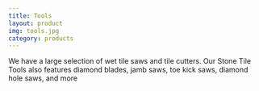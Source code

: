 ```yaml
---
title: Tools
layout: product
img: tools.jpg
category: products
---
```


We have a large selection of wet tile saws and tile cutters. Our Stone Tile Tools also features diamond blades, jamb saws, toe kick saws, diamond hole saws, and more
